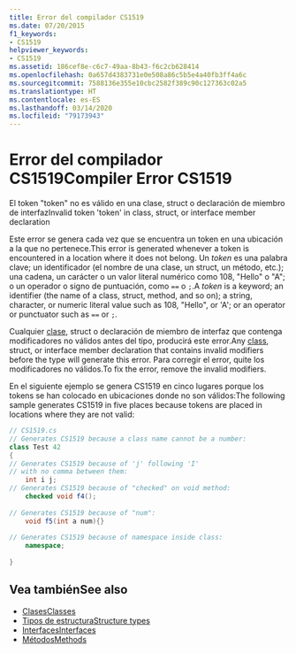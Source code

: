 ```yaml
---
title: Error del compilador CS1519
ms.date: 07/20/2015
f1_keywords:
- CS1519
helpviewer_keywords:
- CS1519
ms.assetid: 186cef8e-c6c7-49aa-8b43-f6c2cb628414
ms.openlocfilehash: 0a657d4383731e0e508a86c5b5e4a40fb3ff4a6c
ms.sourcegitcommit: 7588136e355e10cbc2582f389c90c127363c02a5
ms.translationtype: HT
ms.contentlocale: es-ES
ms.lasthandoff: 03/14/2020
ms.locfileid: "79173943"
---
```

# <a name="compiler-error-cs1519"></a><span data-ttu-id="851ac-102">Error del compilador CS1519</span><span class="sxs-lookup"><span data-stu-id="851ac-102">Compiler Error CS1519</span></span>
<span data-ttu-id="851ac-103">El token "token" no es válido en una clase, struct o declaración de miembro de interfaz</span><span class="sxs-lookup"><span data-stu-id="851ac-103">Invalid token 'token' in class, struct, or interface member declaration</span></span>  
  
 <span data-ttu-id="851ac-104">Este error se genera cada vez que se encuentra un token en una ubicación a la que no pertenece.</span><span class="sxs-lookup"><span data-stu-id="851ac-104">This error is generated whenever a token is encountered in a location where it does not belong.</span></span> <span data-ttu-id="851ac-105">Un *token* es una palabra clave; un identificador (el nombre de una clase, un struct, un método, etc.); una cadena, un carácter o un valor literal numérico como 108, "Hello" o "A"; o un operador o signo de puntuación, como `==` o `;`.</span><span class="sxs-lookup"><span data-stu-id="851ac-105">A *token* is a keyword; an identifier (the name of a class, struct, method, and so on); a string, character, or numeric literal value such as 108, "Hello", or 'A'; or an operator or punctuator such as `==` or `;`.</span></span>  
  
 <span data-ttu-id="851ac-106">Cualquier [clase](../keywords/class.md), struct o declaración de miembro de interfaz que contenga modificadores no válidos antes del tipo, producirá este error.</span><span class="sxs-lookup"><span data-stu-id="851ac-106">Any [class](../keywords/class.md), struct, or interface member declaration that contains invalid modifiers before the type will generate this error.</span></span> <span data-ttu-id="851ac-107">Para corregir el error, quite los modificadores no válidos.</span><span class="sxs-lookup"><span data-stu-id="851ac-107">To fix the error, remove the invalid modifiers.</span></span>  
  
 <span data-ttu-id="851ac-108">En el siguiente ejemplo se genera CS1519 en cinco lugares porque los tokens se han colocado en ubicaciones donde no son válidos:</span><span class="sxs-lookup"><span data-stu-id="851ac-108">The following sample generates CS1519 in five places because tokens are placed in locations where they are not valid:</span></span>  
  
```csharp  
// CS1519.cs  
// Generates CS1519 because a class name cannot be a number:  
class Test 42
{  
// Generates CS1519 because of 'j' following 'I'  
// with no comma between them:  
    int i j;
// Generates CS1519 because of "checked" on void method:  
    checked void f4();
  
// Generates CS1519 because of "num":  
    void f5(int a num){}
  
// Generates CS1519 because of namespace inside class:  
    namespace;
  
}  
```  
  
## <a name="see-also"></a><span data-ttu-id="851ac-109">Vea también</span><span class="sxs-lookup"><span data-stu-id="851ac-109">See also</span></span>

- [<span data-ttu-id="851ac-110">Clases</span><span class="sxs-lookup"><span data-stu-id="851ac-110">Classes</span></span>](../../programming-guide/classes-and-structs/classes.md)
- [<span data-ttu-id="851ac-111">Tipos de estructura</span><span class="sxs-lookup"><span data-stu-id="851ac-111">Structure types</span></span>](../builtin-types/struct.md)
- [<span data-ttu-id="851ac-112">Interfaces</span><span class="sxs-lookup"><span data-stu-id="851ac-112">Interfaces</span></span>](../../programming-guide/interfaces/index.md)
- [<span data-ttu-id="851ac-113">Métodos</span><span class="sxs-lookup"><span data-stu-id="851ac-113">Methods</span></span>](../../programming-guide/classes-and-structs/methods.md)
